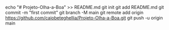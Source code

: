 echo "# Projeto-Olha-a-Boa" >> README.md
git init
git add README.md
git commit -m "first commit"
git branch -M main
git remote add origin https://github.com/caiobeteghellia/Projeto-Olha-a-Boa.git
git push -u origin main
